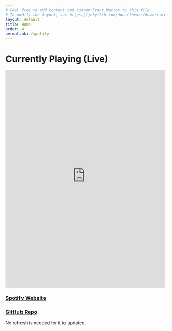 ```yaml
---
# Feel free to add content and custom Front Matter to this file.
# To modify the layout, see https://jekyllrb.com/docs/themes/#overriding-theme-defaults
layout: default
title: Home
order: 4
permalink: /spotify
---            
```


# Currently Playing (Live)

<iframe src="https://spotify-current-track-widget.onrender.com/pretty" 
    width="500" 
    height="680" 
    style="border:none; overflow:hidden;" 
    scrolling="no">
</iframe>

### [**Spotify Website**](https://spotify-current-track-widget.onrender.com/pretty)

### [**GitHub Repo**](https://github.com/Nazchanel/spotify-current-track-widget)

No refresh is needed for it to updated.

